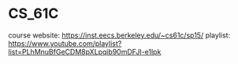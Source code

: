 # CS_61C
course website: https://inst.eecs.berkeley.edu/~cs61c/sp15/
playlist: https://www.youtube.com/playlist?list=PLhMnuBfGeCDM8pXLpqib90mDFJI-e1lpk
